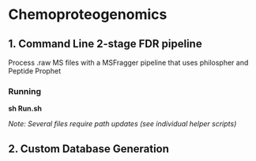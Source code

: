 # Chemoproteogenomics
## 1. Command Line 2-stage FDR pipeline 
 Process .raw MS files with a MSFragger pipeline that uses philospher and Peptide Prophet 

### Running

__sh Run.sh__
 
_Note: Several files require path updates (see individual helper scripts)_

## 2. Custom Database Generation
